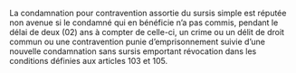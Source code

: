 La condamnation pour contravention assortie du sursis simple est réputée non avenue si le condamné qui en bénéficie n’a pas commis, pendant le délai de deux (02) ans à compter de celle-ci, un crime ou un délit de droit commun ou une contravention punie d’emprisonnement suivie d’une nouvelle condamnation sans sursis emportant révocation dans les conditions définies aux articles 103 et 105.